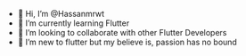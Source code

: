 - 👋 Hi, I’m @Hassanmrwt
- 👀 I’m currently learning Flutter
- 🌱 I’m looking to collaborate with other Flutter Developers
- 💞️ I’m new to flutter but my believe is, passion has no bound
<!---
Hassanmrwt/Hassanmrwt is a ✨ special ✨ repository because its `README.md` (this file) appears on your GitHub profile.
You can click the Preview link to take a look at your changes.
--->
